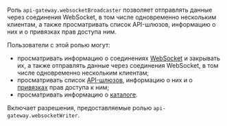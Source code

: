 Роль `api-gateway.websocketBroadcaster` позволяет отправлять данные через соединения WebSocket, в том числе одновременно нескольким клиентам, а также просматривать список API-шлюзов, информацию о них и о привязках прав доступа ним.

Пользователи с этой ролью могут:
* просматривать информацию о соединениях [WebSocket](../../api-gateway/concepts/index.md#websocket) и закрывать их, а также отправлять данные через соединения WebSocket, в том числе одновременно нескольким клиентам;
* просматривать список [API-шлюзов](../../api-gateway/concepts/index.md), информацию о них и о [привязках](../../iam/concepts/access-control/index.md#access-bindings) прав доступа к ним;
* просматривать информацию о [каталоге](../../resource-manager/concepts/resources-hierarchy.md#folder).

Включает разрешения, предоставляемые ролью `api-gateway.websocketWriter`.